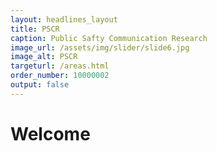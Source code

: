 ```yaml
---
layout: headlines_layout
title: PSCR
caption: Public Safty Communication Research
image_url: /assets/img/slider/slide6.jpg
image_alt: PSCR
targeturl: /areas.html
order_number: 10000002
output: false
---
```


# Welcome
